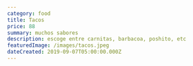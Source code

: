 ```yaml
---
category: food
title: Tacos
price: 88
summary: muchos sabores
description: escoge entre carnitas, barbacoa, poshito, etc
featuredImage: /images/tacos.jpeg
dateCreated: 2019-09-07T05:00:00.000Z
---
```


